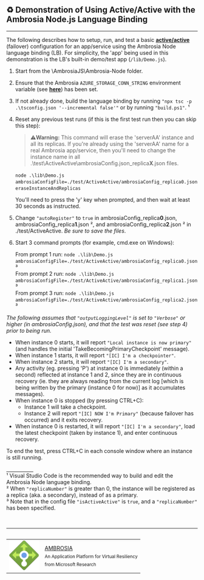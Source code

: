## :recycle: Demonstration of Using Active/Active with the Ambrosia Node.js Language Binding
---

The following describes how to setup, run, and test a basic **[active/active](https://github.com/microsoft/AMBROSIA/blob/master/CONTRIBUTING/AMBROSIA_client_network_protocol.md#activeactive)** (failover) configuration for an app/service using the Ambrosia Node language binding (LB). For simplicity, the 'app' being used in this demonstration is the LB's built-in demo/test app (`/lib/Demo.js`).

1. Start from the \AmbrosiaJS\Ambrosia-Node folder.
2. Ensure that the Ambrosia `AZURE_STORAGE_CONN_STRING` environment variable (see **[here](https://github.com/microsoft/AMBROSIA/blob/master/Samples/HelloWorld/HOWTO-WINDOWS-TwoProc.md#storage-connection-string)**) has been set.
3. If not already done, build the language binding by running `"npx tsc -p .\tsconfig.json '--incremental false'"` or by running `"build.ps1"`. &#x00B9;
4. Reset any previous test runs (if this is the first test run then you can skip this step):<br/>
   > :warning:**Warning:** This command will erase the 'serverAA' instance and all its replicas. If you're already using the 'serverAA' name for a real Ambrosia app/service, then you'll need to change the instance name in all .\test\ActiveActive\ambrosiaConfig.json_replica<b>X</b>.json files.<br/>

    `node .\lib\Demo.js ambrosiaConfigFile=./test/ActiveActive/ambrosiaConfig_replica0.json eraseInstanceAndReplicas`<br/>

    You'll need to press the 'y' key when prompted, and then wait at least 30 seconds as instructed.
5. Change `"autoRegister"` to `true` in ambrosiaConfig_replica<b>0</b>.json, ambrosiaConfig_replica<b>1</b>.json &#x00B2;, and ambrosiaConfig_replica<b>2</b>.json &#x00B2; in ./test/ActiveActive. _Be sure to save the files_.
6. Start 3 command prompts (for example, cmd.exe on Windows):

   From prompt 1 run: `node .\lib\Demo.js ambrosiaConfigFile=./test/ActiveActive/ambrosiaConfig_replica0.json` &#x00B3;<br/>
   From prompt 2 run: `node .\lib\Demo.js ambrosiaConfigFile=./test/ActiveActive/ambrosiaConfig_replica1.json` &#x00B3;<br/>
   From prompt 3 run: `node .\lib\Demo.js ambrosiaConfigFile=./test/ActiveActive/ambrosiaConfig_replica2.json` &#x00B3;<br/>

_The following assumes that `"outputLoggingLevel"` is set to `"Verbose"` or higher (in ambrosiaConfig.json), and that the test was reset (see step 4) prior to being run._

- When instance 0 starts, it will report `"Local instance is now primary"` (and handles the initial 'TakeBecomingPrimaryCheckpoint' message).
- When instance 1 starts, it will report `"[IC] I'm a checkpointer"`.
- When instance 2 starts, it will report `"[IC] I'm a secondary"`.
- Any activity (eg. pressing 'P') at instance 0 is immediately (within a second) reflected at instance 1 and 2, since they are in continuous recovery (ie. they are always reading from the current log [which is being written by the primary (instance 0 for now)] as it accumulates messages).
- When instance 0 is stopped (by pressing CTRL+C):
    - Instance 1 will take a checkpoint.
    - Instance 2 will report `"[IC] NOW I'm Primary"` (because failover has occurred) and it exits recovery.
- When instance 0 is restarted, it will report `"[IC] I'm a secondary"`, load the latest checkpoint (taken by instance 1), and enter continuous recovery.

To end the test, press CTRL+C in each console window where an instance is still running.

<u>&nbsp;&nbsp;&nbsp;&nbsp;&nbsp;&nbsp;&nbsp;&nbsp;&nbsp;&nbsp;&nbsp;&nbsp;&nbsp;&nbsp;&nbsp;&nbsp;&nbsp;&nbsp;</u><br/>
&#x00B9; Visual Studio Code is the recommended way to build and edit the Ambrosia Node language binding.<br/>
&#x00B2; When `"replicaNumber"` is greater than 0, the instance will be registered as a replica (aka. a secondary), instead of as a primary.<br/>
&#x00B3; Note that in the config file `"isActiveActive"` is `true`, and a `"replicaNumber"` has been specified.<br/>

&nbsp;

---
<table align="left">
  <tr>
    <td>
      <img alt="Ambrosia logo" src="../../docs/images/ambrosia_logo.png"/>
    </td>
    <td>
      <div>
        <a href="https://github.com/microsoft/AMBROSIA#ambrosia-robust-distributed-programming-made-easy-and-efficient">AMBROSIA</a>
      </div>
      <sub>An Application Platform for Virtual Resiliency</sub>
      <br/>
      <sub>from Microsoft Research</sub>
    </td>
  </tr>
</table>

